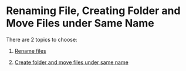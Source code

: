 # Renaming File, Creating Folder and Move Files under Same Name

There are 2 topics to choose:

1. [Rename files](file_rename/readme.md)

2. [Create folder and move files under same name](create_folder/readme.md)